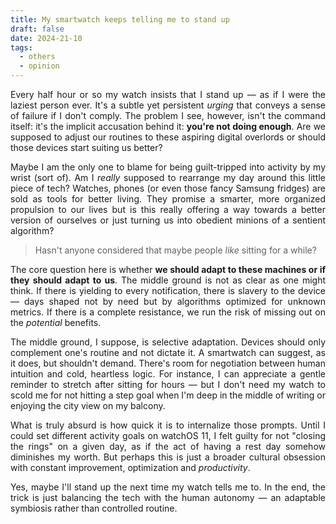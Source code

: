 ```yaml
---
title: My smartwatch keeps telling me to stand up
draft: false
date: 2024-21-10
tags:
  - others
  - opinion
---
```

<p style="text-align:justify;"> Every half hour or so my watch insists that I stand up &mdash; as if I were the laziest person ever. It's a subtle yet persistent <i>urging</i> that conveys a sense of failure if I don't comply. The problem I see, however, isn't the command itself: it's the implicit accusation behind it: <b>you're not doing enough</b>. Are we supposed to adjust our routines to these aspiring digital overlords or should those devices start suiting us better?</p>

<p style="text-align:justify;">Maybe I am the only one to blame for being guilt-tripped into activity by my wrist (sort of). Am I <i>really</i> supposed to rearrange my day around this little piece of tech? Watches, phones (or even those fancy Samsung fridges) are sold as tools for better living. They promise a smarter, more organized propulsion to our lives but is this really offering a way towards a better version of ourselves or just turning us into obedient minions of a sentient algorithm?</p>

<blockquote>Hasn't anyone considered that maybe people <i>like</i> sitting for a while?</blockquote>

<p style="text-align:justify;">The core question here is whether <b>we should adapt to these machines or if they should adapt to us</b>. The middle ground is not as clear as one might think. If there is yielding to every notification, there is slavery to the device &mdash; days shaped not by need but by algorithms optimized for unknown metrics. If there is a complete resistance, we run the risk of missing out on the <i>potential</i> benefits.</p>

<p style="text-align:justify;">The middle ground, I suppose, is selective adaptation. Devices should only complement one's routine and not dictate it. A smartwatch can suggest, as it does, but shouldn't demand. There's room for negotiation between human intuition and cold, heartless logic. For instance, I can appreciate a gentle reminder to stretch after sitting for hours &mdash; but I don't need my watch to scold me for not hitting a step goal when I'm deep in the middle of writing or enjoying the city view on my balcony.</p>

<p style="text-align:justify;">What is truly absurd is how quick it is to internalize those prompts. Until I could set different activity goals on watchOS 11, I felt guilty for not "closing the rings" on a given day, as if the act of having a rest day somehow diminishes my worth. But perhaps this is just a broader cultural obsession with constant improvement, optimization and <i>productivity</i>.</p>

<p style="text-align:justify;">Yes, maybe I'll stand up the next time my watch tells me to. In the end, the trick is just balancing the tech with the human autonomy &mdash; an adaptable symbiosis rather than controlled routine.</p>

